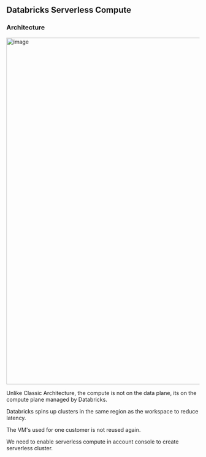 ## Databricks Serverless Compute

### Architecture

<img width="1711" height="904" alt="image" src="https://github.com/user-attachments/assets/1e1d3b90-e81e-4497-9e31-4b78c4d6a354" />

Unlike Classic Architecture, the compute is not on the data plane, its on the compute plane managed by Databricks.

Databricks spins up clusters in the same region as the workspace to reduce latency.

The VM's used for one customer is not reused again.

We need to enable serverless compute in account console to create serverless cluster.
